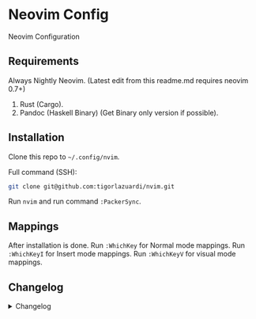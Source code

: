 # Neovim Config

Neovim Configuration

## Requirements

Always Nightly Neovim. (Latest edit from this readme.md requires neovim 0.7+)

1. Rust (Cargo).
2. Pandoc (Haskell Binary) (Get Binary only version if possible).

## Installation

Clone this repo to `~/.config/nvim`.

Full command (SSH):

```sh
git clone git@github.com:tigorlazuardi/nvim.git
```

Run `nvim` and run command `:PackerSync`.

## Mappings

After installation is done. Run `:WhichKey` for Normal mode mappings. Run `:WhichKeyI` for Insert mode mappings. Run `:WhichKeyV` for visual mode mappings.

## Changelog

<details>
<summary>Changelog</summary>

<a name="unreleased"></a>
### [Unreleased]

> Bug Fixes
- **apm-span-snippet:** fix treesitter query
- **treesitter:** finish mapping ts_utils.get_node_text to vim.treesitter.query.get_node_text

> Code Refactoring
- checktime now is silent!
- moved to lua from autocmd vim
- **clipboard:** moved to lua completely
- **settings:** reread now placed under force_reread augroup

> Documentation
- better grammar desc on TextYankPost

> Features
- **cmp:** added source on completion
- **debug-neovim:** move command to lua
- **go:** changed from ray-x-go to personal custom one
- **iswap:** added iswap
- **neotree:** added <c-s> to split horizontally
- **neovide:** changed font to comic code liagures
- **nvim-cmp:** add limit on many source hits like buffer, rg, spell
- **settings:** moved to lua
- **sumneko:** removed lua-dev in favor of cmp-nvim-lua and removed buggy ui-select from telescope
- **sumneko:** lua-dev only runs on neovim config path
- **surfer:** more sane keybinding
- **whichkey:** moved command to lua and fix source init lua

> Revert
- **neogen:** removed neogen

> Various Actions
- removed unused plugins
- removed unused codes


<a name="v4.0.0"></a>
### [v4.0.0] - 2022-04-19

> Features
- **migration:** migration to 0.8


<a name="v3.1.8"></a>
### [v3.1.8] - 2022-04-18

> Bug Fixes
- **snippet:** fix insert regex golang

> Code Refactoring
- **snippet:** removed autosnippet because it's mostly unused
- **snippet:** reduce map snippets

> Configuration
- update commitlint

> Features
- disabled nvim-filebrowser, enabled nvim-tree, added sqls to nullls
- **cmp:** improve compare and sort
- **copilot:** added copilot vim to prepare copilot
- **copilot:** added copilot to nvim-cmp
- **file-tree:** moved from nvim tree to telescope file browser
- **markdown_preview:** autostart disabled
- **markdown_preview:** set config to setup
- **neotree:** moved from nvim-tree to neotree
- **neotree:** update config
- **null_ls:** removed taplo in favor of lspinstall version
- **rust-lsp:** check on save is now clippy
- **snippet:** added iferr responder
- **snippet:** added responder golang snippet
- **snippet:** added rust snippet creating fn
- **snippet:** added cobra snippet golang
- **snippet:** added snippet for generating markdown table
- **sqls:** added config to sqls
- **syntax-tree-surfer:** added syntax tree surper
- **telescope:** <c-f> mapping now mapped to find file picker
- **telescope:** find files hidden true
- **telescope:** move explorer mapping to <c-e> and other used telescope pickers
- **telescope-fb:** move mappings

> Revert
- move lazygit back to to toggleterm because of better screen size
- disabled mini indentline


<a name="v3.1.7"></a>
### [v3.1.7] - 2022-04-01

> Bug Fixes
- **snippet:** fix placeholder

> Code Refactoring
- **snippet:** readable neogen / luasnip jump handling

> Features
- **luasnip:** added virtual text on choice nodes
- **mappings:** moved q to <leader>q
- **snippet:** added table generating snippets markdown lua
- **snippet:** added dynamic req snippet
- **snippet:** added description to make snippet golang
- **snippet:** added prequire snippet lua
- **snippet:** more snippet for go
- **snippets:** added dynamic preq snippet
- **snippets:** added more lua snippets

> Revert
- **snippet:** removed apm_span from auto. prefer to use <c-j> expansion instead

> Various Actions
- removed print


<a name="v3.1.6"></a>
### [v3.1.6] - 2022-03-31

> Bug Fixes
- **luasnip:** update configuration
- **snippet:** fixed lua snipped for pack module
- **snippter:** apm:span func query capture fix

> Code Refactoring
- **snippet:** more readable snippet
- **snippet:** better treesitter handling
- **snippet:** moved actual snippet to below utility functions

> Documentation
- update readme.md for dependencies

> Features
- **fold:** start with fold now
- **luasnip:** added mapping for choices
- **luasnip:** enabled autosnippets
- **markdown-composer:** added markdown composer
- **markdown-composer:** autostart disbled
- **notify:** registered to telescope
- **pounce:** pounce now only run in visual mode, not both visual and select
- **snippet:** added msi regex
- **snippet:** update golang snippet apm:span to auto
- **snippet:** huge apm:span golang snippet improvement
- **snippet:** added map_key_type auto
- **snippet:** added lua snippets
- **treesitter:** enabled playground

> Revert
- reenabled fold level start
- move back to nvim-autopairs
- global status


<a name="v3.1.5"></a>
### [v3.1.5] - 2022-03-18

> Bug Fixes
- **focus:** disabled temporarily until work nice with nvim-tree
- **golang:** test regex now include end $ sign
- **nvim-ts-rainbow:** froze to commit until problem is fixed

> Code Refactoring
- **debugger-go:** dryer code
- **init:** refactor settings/init.lua

> Documentation
- hide changelog into spoiler

> Features
- **dap-go:** added feature to restore original dap config
- **filetype:** added certain filetype auto detect
- **focus:** reenabled focus config
- **go:** test function now never cache
- **golang:** change mappings for nvim goc
- **golang:** added debug current function
- **golang:** set golines limit to 200
- **golang:** disabled golines and golangci-lint on nullls
- **lualine:** added global status setting
- **markdown-pp:** added markdown pp
- **marks:** update various marks file
- **nvim:** max_line_lne set to 150
- **nvim-tree:** update config
- **nvim-tree:** ignore notify window
- **sudo:** added suda plugin
- **windows:** enabled more compatibility

> Revert
- updating neovim fixed the issue


<a name="v3.1.4"></a>
### [v3.1.4] - 2022-02-24

> Bug Fixes
- **golang:** textobjects now false to ignore shitty error on start
- **golang:** ray-x/go.nvim now always runs and never depends on if gopls is installed first

> Documentation
- added reason to ignore textobject option from go.nvim

> Revert
- removed treesitter playground since it's mostly unused


<a name="v3.1.3"></a>
### [v3.1.3] - 2022-02-24

> Features
- **fidget:** moved to fidget nvim from lsp-status
- **golang:** added go test workspace
- **golang:** added go test package
- **golang:** call feedkeys moved to on_exit
- **golang:** uses custom terminal to run go test function
- **nvim-cmp:** added ripgrep source
- **nvim-tree:** removed frozen commit
- **yabs:** added yabs nvim

> Revert
- removed yabs
- move to smart-pairs again
- move back to nvim autopairs

> Various Actions
- removed coq and chadtree from nvim
- removed commented surruond_config in init
- removed surround config because dev is MIA
- removed old windline config


<a name="v3.1.2"></a>
### [v3.1.2] - 2022-02-16

> Bug Fixes
- **lsp-status:** now lsp status line does not check buf get clients
- **nvim-tree:** temporarily froze nvim tree version to latest stable commit
- **prettierd:** fix prettierd config for null_ls
- **tmux:** removed resize default keybinding because conflict with line swap

> Code Refactoring
- **golang:** removed unneeded configs
- **lsp:** better readability syntax
- **neovide:** refactor config
- **neovide:** refactor neovide configurations

> Features
- **cmp-lspkind:** update configuration
- **golang:** update enhancement configuration
- **golang:** added mappings for golang specifics
- **hlargs:** added
- **lsp:** fix cursor jumpt to diagnostic window on goto_next
- **lsp:** update lsp in insert mode disabled to increase peformance on slow lsps
- **lualine:** better color for modified
- **mini:** disabled on some filetypes
- **mini-indentscope:** added mini indentscope
- **notify:** added notify on installing sumneko lua server
- **notify:** added nvim-notify
- **null_ls:** revert to prettierd and eslint_d now only runs if eslintrc.json exist in root
- **pairs:** moved to smart pairs
- **sandwhich:** fix missing mappings
- **sandwhich:** moved from surround.nvim to vim-sandwhich because dev account is deleted
- **session_manager:** session manager now autoload currentdir
- **statusline:** revert to lualine from windline
- **tmux:** disabled copy_sync to sync clipboard with system clipboard instead of tmux
- **tmux:** added tmux config
- **treesitter:** added endwise

> Revert
- disabled pretty_fold in favor of tmux integration
- **nvim-tree:** disabled open on new
- **treesitter:** disabled indent and hlargs

> Various Actions
- format


<a name="v3.1.1"></a>
### [v3.1.1] - 2022-02-04

> Bug Fixes
- **lua-lsp:** lsp is fixed by settings server version to v2.5.6
- **sumneko_lua-installer:** version is now frozen to v2.5.6
- **treesitter:** removed themes that broke treesitter
- **treesitter:** temporary fix until treesitter stabilizes
- **treesitter-indent:** disabled on yaml files

> Code Refactoring
- **golang:** golang now uses ray-x/go command to format or import and removed formatters from null-ls
- **golang:** separated golang from top level config
- **json_yaml:** added to separate configuration
- **lsp:** refactor code for more readability
- **lsp:** uses accosiative table instead of numeric table to check available lsps
- **lua-lsp:** added to separate configuration
- **neovide:** refactor neovide font settings
- **packer:** packer now automatically sync if packer_compiled.lua file is missing

> Configuration
- **changelog:** added title mappings

> Documentation
- **neovide:** added params

> Features
- **eslint:** now moved to null_ls
- **flutter:** flutter lsp now only runs if dart is installed
- **fzf:** removed disabled requirement on windows
- **languages:** registered lua
- **lsp-installer:** now gopls waits for rayx go
- **lua-lsp:** path handling is now handled by plenary
- **neogen:** added neogen
- **nvim-tree:** added indent markers
- **packer:** removed from opt
- **prettier_d_slim:** try to use prettier_d_slim, falls back to prettierd
- **rust:** separated rust config to another file
- **rust:** added dap config
- **rust:** dap config on wsl
- **rust:** having rust opened now auto install rust-analyzer
- **rust-analyzer:** ignored on generic lsp installer config
- **theme:** added github theme
- **treesitter:** added rainbow brackets
- **treesitter:** change mappings for more intuitivemove
- **typescript:** config update

> Revert
- removed headwind in favor of rustywind via null_ls
- **treesitter:** disabled indent by treesitter

> Various Actions
- grammar fixes
- removed unused plugins from codebase
- merge
- removed useless block


<a name="v3.1.0"></a>
### [v3.1.0] - 2022-01-18

> Bug Fixes
- **eslint:** fix installer config not called
- **tabout:** fix whichkey missing '>'
- **vim-sneak:** S mapping is now uncommented
- **vim_sneak:** fixed load order to be after vim-cutlass

> Configuration
- **bootstrap:** changed max jobs to 16

> Features
- **alpha:** fortune only called if it exist
- **catppuccin:** load from setup now
- **coq:** <c-h> now does not escape to normal mode first
- **cutlass-substitute:** using modern alternative
- **dap:** added native widgets for debug hover
- **lsp:** added yamlls custom schemas
- **lsp:** disabled open float in favor of lsp_lines
- **lsp-insstall:** eslint
- **lsp_lines:** changed packer declaration using as
- **lsp_lines:** added lsp_lines
- **markdown-preview:** added markdown preview
- **neovim-dap:** added command to easily debug neovim itself
- **nvim-lspinstall:** migrated to nvim lsp install
- **pounce:** s key now uses pouce. the rest still uses vim sneak
- **pretty-fold:** added pretty fold
- **pretty-fold:** set fold next max to 1
- **scrollbar:** added scrollbar
- **session:** conform to breaking changes
- **settings:** added scroll off value of 8
- **settings:** H now moved to close fold, L to open fold
- **sumneko:** prevent using lua-dev temporarily until it get fixed
- **telescope:** added telescope env
- **treesitter:** foldexprt now to treesitter
- **types:** added types for lua
- **which-key:** shortcut to show mappings has changed from '?' to 'g?'
- **which-key:** added dofile on <leader>pR
- **which-key:** return back to folke's version
- **windline:** added lsp signature

> Revert
- diagnostic format returns to default
- **lsp_lines:** removed lsp_lsplines

> Various Actions
- grammar fixes
- cleanup ^M
- removed unused codes
- removed commented code
- removed useless code block


<a name="v3.0.3"></a>
### [v3.0.3] - 2022-01-08

> Features
- **alpha:** fortune now only get if exist
- **alpha:** added Change Directory entry
- **alpha:** moved from dashboard to alpha
- **nvim-tree:** auto open on startup


<a name="v3.0.2"></a>
### [v3.0.2] - 2022-01-07

> Bug Fixes
- **which-key:** removed conflicting mappings with which-key
- **which-key:** temporarily changed to zeertzjq fork To support latest neovim branch

> Features
- moved to coq and chadtree
- update config for nvim-tree
- added session manager
- lsp diagnostic now is float based on scope cursor
- update
- set default color to catpuccin
- nvim_gomove instead of vim_move
- removed plenary from lazygit plugin
- changed lazygit to direct integration
- **airline:** removed file icon in explorer tree in bottom right
- **airline:** added support to show the tree plugin name
- **nvim-tree:** nvim tree width size now 40
- **nvim-tree:** added `.git` to ignore list

> Revert
- removed nvim-treesitter-context in favor of session manager
- removed theme change on DirChanged
- return to nvim tree because chadtree theme is ugly


<a name="v3.0.1"></a>
### [v3.0.1] - 2022-01-01

> Bug Fixes
- **flutter:** run via dap disabled
- **flutter:** fix list commands
- **theme:** theme now fixed

> Code Refactoring
- **golang-lsp:** staticcheck now depends on golangci lint

> Features
- **debugger:** now uses personal one with wrap set to default on
- **flutter:** added more keybindings
- **flutter:** added flutter


<a name="v3.0.0"></a>
### [v3.0.0] - 2021-12-29

> Bug Fixes
- **dlv:** command returned from dlv-dap to dlv

> Features
- **all:** moved to a new beginning
- **debugger:** change mapping and local
- **theme:** random theme now won't repeat last
- **theme:** add more themes
- **theme:** added tokyonight

> Various Actions
- **golang-ls:** removed unused codes


<a name="v2.6.0"></a>
### [v2.6.0] - 2021-12-28

> Bug Fixes
- **commitlint:** skip on pull
- **neovide:** opacity
- **project:** fix project loader
- **theme:** fix theme
- **theme:** disabled catpuccin and sonokai on windows

> Configuration
- **focus:** excluded filetypes now includes dapui
- **neovide:** update neovide setting

> Features
- **dap:** dap dlv now listens on both stdout and stderr
- **dap:** load vs code config now appends dlvToolPath
- **debugger:** added dapui open on success booting dap
- **lsp-server:** schemas now using schemastore
- **telescope:** include oldfiles in code

> Revert
- **lsp:** return back to dressing and disabled lsp saga
- **lspsaga:** removed lsp saga


<a name="v2.5.0"></a>
### [v2.5.0] - 2021-12-25

> Bug Fixes
- **lsp:** Stopping hotkey now stops ALL lsp server instead of only one
- **null_ls:** removed generic on attach from null_ls

> Features
- **lspsaga:** added lspsaga


<a name="v2.4.1"></a>
### [v2.4.1] - 2021-12-22

> Bug Fixes
- **on_attach:** open float diagnostic is now line wise
- **treesitter:** textobjects and various treesitter plugins now loaded manually using packer loader

> Code Refactoring
- **nvim-cmp:** <cr> now does not select selection
- **nvim-goc:** change mapping group to <leader>g

> Features
- **golang:** reenabled goimports
- **golang:** commented null_ls goimports gofumpt golines
- **golang:** null_ls added golines
- **vim_move:** added vim move

> Revert
- return back to nvim_cmp because coq crashes too often


<a name="v2.4.0"></a>
### [v2.4.0] - 2021-12-19

> Code Refactoring
- **golang:** format and generate implementations moved to <leader>g group
- **lazygit:** moved mapkey from <leader>g to <leader>z

> Features
- **golang:** moved from context organize imports to goimports in null ls
- **null_ls:** added sqlformat and codespell diagnostics


<a name="v2.3.1"></a>
### [v2.3.1] - 2021-12-19

> Bug Fixes
- **goimpl:** added buffer target of current
- **goimpl:** mapping is now localized to buffer filetype go
- **lsp:** formatting now done on BufWritePre not on BufWritePost and scoped to current buffer
- **on_attach:** fix diagnostic and telescope diagnostic

> Code Refactoring
- **goimpl:** moved autocmd to on-attach
- **on_attach:** moved gn diagnostic mapping to a new sub whichkey group
- **telescope-cd:** moved telescope cd to a file for more readable

> Features
- **theme:** added sonokai to the list

> Various Actions
- formatting
- comment codes for documentation

> Reverts
- refactor(on_attach): moved gn diagnostic mapping to a new sub whichkey group


<a name="v2.3.0"></a>
### [v2.3.0] - 2021-12-18

> Features
- **theme:** removed themes containing light colors so random colors wont load the white ones


<a name="v2.2.0"></a>
### [v2.2.0] - 2021-12-18

> Bug Fixes
- **code-action:** removed code-action-menu because it does not get updated to neovim nightly
- **settings:** fix wsl check not checking the integer value
- **settings:** fix logic for wsl font in neovide
- **telescope:** fix cd picker
- **trouble.nvim:** fix trouble.nvim toggle update

> Code Refactoring
- **settings:** more readable neovide config

> Configuration
- **bootstrap:** packer reset called before packer init to support reloading config
- **golang:** enabled dap config on golang files
- **neovide:** neovide config blur is removed since they fixed the blur problem on telescope
- **nvim_tree:** filtered node_modules and target for ts and rust respectively
- **prepare.sh:** added prepare.sh
- **project.nvim:** reenabled project nvim
- **settings:** font settings now check for wsl

> Features
- **bufdelete:** support for bufdelete
- **comment.nvim:** removed kommentary in favor of comment.nvim
- **coq_nvim:** added coq_nvim
- **dressing.nvim:** added dressing.nvim plugin
- **golang:** added go coverage and go impl telescope
- **lsp-display:** lsp display now shows borders
- **null-ls:** added integration to curl and proselint
- **telescope:** added custom picker to cwd to given folder
- **theme:** added random color loader
- **treesitter-context:** added support for tree sitter context

> Various Actions
- removed kommentary
- format


<a name="v2.0.3"></a>
### [v2.0.3] - 2021-12-13

> Configuration
- **autogroups:** removed augroup from buffer scoped autocmds
- **neovide:** set neovide transparency to 1
- **null_ls:** update configuration for null_ls
- **whichkey:** pressing q and do nothing now shows the subkeylist for it

> Documentation
- update readme.md

> Features
- **clang-format:** removed extra args in favor of .clang-format instead
- **settings:** now show enter chars


<a name="v2.1.0"></a>
### [v2.1.0] - 2021-12-08

> Features
- **clang-format:** added clang-format to null_ls
- **titlestring:** changed from only getcwd to prefixed with `nvim -`

> Various Actions
- format


<a name="v2.0.2"></a>
### [v2.0.2] - 2021-12-08

> Config
- **textobjects:** textobject is now loaded by vim-texobj-user
- **trouble:** trouble now calls the function directly instead of via command

> Configuration
- **nvim-tree:** nvim tree highlight set to 3

> Features
- **commitlint:** commitlint changed from nodejs to pure bash
- **settings:** enabled set title so neovide can show different filesnames
- **titlestring:** title string changed to cwd upon VimEnter and DirChanged


<a name="v2.0.1"></a>
### [v2.0.1] - 2021-12-05

> Bug Fixes
- **bug-empty-file:** fixed bug empty file on open
- **vscode-compability:** packerload moved to packer.loader


<a name="v2.0.0"></a>
### [v2.0.0] - 2021-12-05

> Bug Fixes
- **neoclip:** changed neoclip open to ge from <c-r>
- **rust_lsp:** proper path handling on require
- **tailwind-lsp:** autostart set back to true but depends on filetypes

> Features
- **lsp-lua:** added lsp lua config for windows
- **neovim:** all plugins are lazyloaded
- **taplo-lsp:** added lsp support for taplo


<a name="v1.3.1"></a>
### [v1.3.1] - 2021-11-30

> Bug Fixes
- **selene:** packer plugins global variable is now proper

> Config
- **tailwind-lsp:** disabled autostart
- **vim-sneak:** mappings now extended to visual and selection mode
- **which-key:** disabled registers plugin for compability with tversteeg/registers

> Remove
- **textsubjects:** changed in favor of builtin selection


<a name="v1.3.0"></a>
### [v1.3.0] - 2021-11-29

> Bug Fixes
- **vim-sneak:** load after vim-cutlass so vim-sneak overrides cutlass

> Doc
- **vim-sneak:** added which key alias to jump forward repeat sneak

> Features
- **symbols-outline:** added symbols outline support


<a name="v1.2.0"></a>
### [v1.2.0] - 2021-11-29

> Bug Fixes
- **jsonls:** fix command not found
- **nvim_tree:** disabled diagnostics on nvim-tree because it broke

> Config
- **lspconfig:** added support for json and yaml language server
- **neovide:** added font size change implementation for UNIX system
- **neovide:** added firacode nerd font support on start
- **nvim-cmp:** now uses dark vscode theme
- **nvim-cmp:** added colorscheme to various item highlight in autocomplete
- **nvim_tree:** update nvim tree configuration
- **surround:** changed prefix to q instead of ss

> Features
- **eslint_server:** added support for eslint_d lang server
- **fine-cmdline:** added new plugin fine-cmdline
- **lightspeed:** added lightspeed plugin
- **neovide:** added keymaps to increase or decrease font size in neovide
- **vim_sneak:** removed lightspeed, replaced with vim sneak

> Remove
- **package-info:** removed package info causing crashes

> Revert
- **fine_cmdline:** cmdline broke too much and broke compability with vscode


<a name="v1.1.0"></a>
### [v1.1.0] - 2021-11-21

> Bug Fixes
- **lefthook:** removed double changelog running

> Config
- **null_ls:** enabled autostart

> Configuration
- **lefthook:** reword pipe names

> Doc
- change changelog template

> Mappings
- **diagnostic:** gn now shows line diagnostic, gN show workspace. gnn show next. gnp show previous

> Various Actions
- format lua files

> WIP
- **buffer-mapping:** bootstrapped buffer mapping

> Wip
- **calltree:** bootstrapped calltree

> Reverts
- conf(lefthook): reword pipe names


<a name="v1.0.9"></a>
### [v1.0.9] - 2021-11-16

> Bug Fixes
- **selene:** fix vim global not set

> Config
- **settings:** added linebreak by words not character settings


<a name="v1.0.8"></a>
### [v1.0.8] - 2021-11-16

> Config
- **headwind:** surpressed headwind error message on sorting
- **neovide:** disable blur for multigrid mode

> Features
- **codeactionmenu:** added new plugin code action menu


<a name="v1.0.7"></a>
### [v1.0.7] - 2021-11-15

> Bug Fixes
- **treesitter:** fix plugins failed to load

> Config
- **godot:** added global option to disable godot lsp if godot is installed but don't plan to use neovim for coding
- **null-ls:** mappings now always possible whenever null_ls is loaded
- **package-info:** package info now is limited to filetype json


<a name="v1.0.6"></a>
### [v1.0.6] - 2021-11-15

> Bug Fixes
- **lsp_status:** fix lsp status on airline not showing messages
- **package_info:** fix package_info yelling error on recompiling

> Features
- **tailwind-headwind:** added tailwind and headwind support

> Mappings
- **gitsigns:** added mappings to controls hunks
- **lsp:** added mappings for lsp formatting
- **packer:** added packer command mappings


<a name="v1.0.5"></a>
### [v1.0.5] - 2021-11-15

> Bug Fixes
- **telescope:** now fzf and frecency is loaded properly after telescope


<a name="v1.0.4"></a>
### [v1.0.4] - 2021-11-15

> Features
- **lsp:** added godot lsp setting
- **lspconfig:** added support for godot and tailwindcss

> Settings
- added backup settings
- added nvr integration
- added noswapfile noundofile

> Various Actions
- format

> Reverts
- feat(lsp): added godot lsp setting


<a name="v1.0.3"></a>
### [v1.0.3] - 2021-11-10

> Bug Fixes
- **windows:** more compability codes

> Code Refactoring
- **globals:** changed from using _G to vim.g

> Config
- **focus.nvim:** sign column now won't disappear on not focused windows

> Features
- **clipboard:** reenable cutlass, registers and subversibe, but removed yoink
- **focus.nvim:** added focus nvim
- **windline:** added lsp status integration to airline
- **windline:** moved from sample to local airline config

> Settings
- no backup files in writing files


<a name="v1.0.2"></a>
### [v1.0.2] - 2021-11-05

> Bug Fixes
- **lsp:** fix lsp status not initialized, and typescript lsp config not called
- **packer-init-nvim:** clone timeout raised from 600 to 3000
- **windows:** disabled some plugins and settings that are incompatible in windows

> Config
- **yoink:** added configuration

> Features
- **neoclip:** moved clipboard management to neoclip
- **neoclip:** moved clipboard management to neoclip
- **treesitter:** treesitter now not running on vscode
- **vscode:** mappings for vscode

> Linter
- **golangci:** disabled auto fix for compability reason


<a name="v1.0.1"></a>
### [v1.0.1] - 2021-11-03

> Bug Fixes
- **paths:** fix potential duplicate require

> Doc
- added changelog.md file


<a name="v1.0.0"></a>
### v1.0.0 - 2021-11-03

> Code Refactoring
- **indentation:** moved indentation to it's own folder

> Doc
- added changelog template

> Init
- initial commit


[Unreleased]: https://github.com/tigorlazuardi/nvim/compare/v4.0.0...HEAD
[v4.0.0]: https://github.com/tigorlazuardi/nvim/compare/v3.1.8...v4.0.0
[v3.1.8]: https://github.com/tigorlazuardi/nvim/compare/v3.1.7...v3.1.8
[v3.1.7]: https://github.com/tigorlazuardi/nvim/compare/v3.1.6...v3.1.7
[v3.1.6]: https://github.com/tigorlazuardi/nvim/compare/v3.1.5...v3.1.6
[v3.1.5]: https://github.com/tigorlazuardi/nvim/compare/v3.1.4...v3.1.5
[v3.1.4]: https://github.com/tigorlazuardi/nvim/compare/v3.1.3...v3.1.4
[v3.1.3]: https://github.com/tigorlazuardi/nvim/compare/v3.1.2...v3.1.3
[v3.1.2]: https://github.com/tigorlazuardi/nvim/compare/v3.1.1...v3.1.2
[v3.1.1]: https://github.com/tigorlazuardi/nvim/compare/v3.1.0...v3.1.1
[v3.1.0]: https://github.com/tigorlazuardi/nvim/compare/v3.0.3...v3.1.0
[v3.0.3]: https://github.com/tigorlazuardi/nvim/compare/v3.0.2...v3.0.3
[v3.0.2]: https://github.com/tigorlazuardi/nvim/compare/v3.0.1...v3.0.2
[v3.0.1]: https://github.com/tigorlazuardi/nvim/compare/v3.0.0...v3.0.1
[v3.0.0]: https://github.com/tigorlazuardi/nvim/compare/v2.6.0...v3.0.0
[v2.6.0]: https://github.com/tigorlazuardi/nvim/compare/v2.5.0...v2.6.0
[v2.5.0]: https://github.com/tigorlazuardi/nvim/compare/v2.4.1...v2.5.0
[v2.4.1]: https://github.com/tigorlazuardi/nvim/compare/v2.4.0...v2.4.1
[v2.4.0]: https://github.com/tigorlazuardi/nvim/compare/v2.3.1...v2.4.0
[v2.3.1]: https://github.com/tigorlazuardi/nvim/compare/v2.3.0...v2.3.1
[v2.3.0]: https://github.com/tigorlazuardi/nvim/compare/v2.2.0...v2.3.0
[v2.2.0]: https://github.com/tigorlazuardi/nvim/compare/v2.0.3...v2.2.0
[v2.0.3]: https://github.com/tigorlazuardi/nvim/compare/v2.1.0...v2.0.3
[v2.1.0]: https://github.com/tigorlazuardi/nvim/compare/v2.0.2...v2.1.0
[v2.0.2]: https://github.com/tigorlazuardi/nvim/compare/v2.0.1...v2.0.2
[v2.0.1]: https://github.com/tigorlazuardi/nvim/compare/v2.0.0...v2.0.1
[v2.0.0]: https://github.com/tigorlazuardi/nvim/compare/v1.3.1...v2.0.0
[v1.3.1]: https://github.com/tigorlazuardi/nvim/compare/v1.3.0...v1.3.1
[v1.3.0]: https://github.com/tigorlazuardi/nvim/compare/v1.2.0...v1.3.0
[v1.2.0]: https://github.com/tigorlazuardi/nvim/compare/v1.1.0...v1.2.0
[v1.1.0]: https://github.com/tigorlazuardi/nvim/compare/v1.0.9...v1.1.0
[v1.0.9]: https://github.com/tigorlazuardi/nvim/compare/v1.0.8...v1.0.9
[v1.0.8]: https://github.com/tigorlazuardi/nvim/compare/v1.0.7...v1.0.8
[v1.0.7]: https://github.com/tigorlazuardi/nvim/compare/v1.0.6...v1.0.7
[v1.0.6]: https://github.com/tigorlazuardi/nvim/compare/v1.0.5...v1.0.6
[v1.0.5]: https://github.com/tigorlazuardi/nvim/compare/v1.0.4...v1.0.5
[v1.0.4]: https://github.com/tigorlazuardi/nvim/compare/v1.0.3...v1.0.4
[v1.0.3]: https://github.com/tigorlazuardi/nvim/compare/v1.0.2...v1.0.3
[v1.0.2]: https://github.com/tigorlazuardi/nvim/compare/v1.0.1...v1.0.2
[v1.0.1]: https://github.com/tigorlazuardi/nvim/compare/v1.0.0...v1.0.1
</details>
